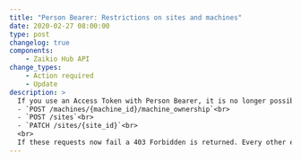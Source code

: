 ```yaml
---
title: "Person Bearer: Restrictions on sites and machines"
date: 2020-02-27 08:00:00
type: post
changelog: true
components:
    - Zaikio Hub API
change_types:
    - Action required
    - Update
description: >
  If you use an Access Token with Person Bearer, it is no longer possible to perform every action for security reasons. If the bearer is a normal member of an organization (not an admin) then it is no longer possible:<br><br>
  - `POST /machines​/{machine_id}​/machine_ownership`<br>
  - `POST /sites`<br>
  - `PATCH /sites/{site_id}`<br>
  <br>
  If these requests now fail a 403 Forbidden is returned. Every other endpoint works as before. If an admin is the bearer, there is no change.
---
```


